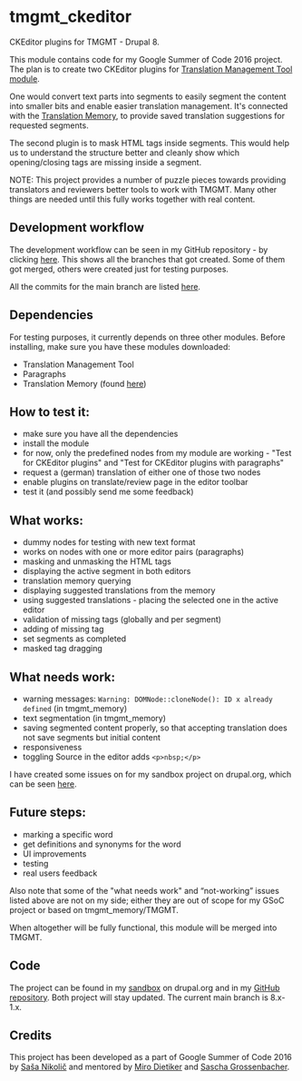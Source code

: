 # tmgmt_ckeditor
CKEditor plugins for TMGMT - Drupal 8.

This module contains code for my Google Summer of Code 2016 project. The plan is to create two CKEditor plugins for [Translation Management Tool module](https://www.drupal.org/project/tmgmt).

One would convert text parts into segments to easily segment the content into smaller bits and enable easier translation management. It's connected with the [Translation Memory](https://www.drupal.org/sandbox/edurenye/2715815), to provide saved translation suggestions for requested segments.

The second plugin is to mask HTML tags inside segments. This would help us to understand the structure better and cleanly show which opening/closing tags are missing inside a segment.

NOTE: This project provides a number of puzzle pieces towards providing translators and reviewers better tools to work with TMGMT. Many other things are needed until this fully works together with real content.

## Development workflow

The development workflow can be seen in my GitHub repository - by clicking [here](https://github.com/sasanikolic90/tmgmt_ckeditor/network). This shows all the branches that got created. Some of them got merged, others were created just for testing purposes.

All the commits for the main branch are listed [here](https://github.com/sasanikolic90/tmgmt_ckeditor/commits/8.x-1.x).

## Dependencies 

For testing purposes, it currently depends on three other modules. Before installing, make sure you have these modules downloaded:

- Translation Management Tool
- Paragraphs
- Translation Memory (found [here](https://www.drupal.org/sandbox/edurenye/2715815))

## How to test it:

- make sure you have all the dependencies
- install the module
- for now, only the predefined nodes from my module are working - "Test for CKEditor plugins" and "Test for CKEditor plugins with paragraphs"
- request a (german) translation of either one of those two nodes
- enable plugins on translate/review page in the editor toolbar
- test it (and possibly send me some feedback)

## What works:

- dummy nodes for testing with new text format
- works on nodes with one or more editor pairs (paragraphs)
- masking and unmasking the HTML tags
- displaying the active segment in both editors
- translation memory querying
- displaying suggested translations from the memory
- using suggested translations - placing the selected one in the active editor
- validation of missing tags (globally and per segment)
- adding of missing tag
- set segments as completed
- masked tag dragging

## What needs work:

- warning messages: ```Warning: DOMNode::cloneNode(): ID x already defined``` (in tmgmt_memory)
- text segmentation (in tmgmt_memory)
- saving segmented content properly, so that accepting translation does not save segments but initial content
- responsiveness
- toggling Source in the editor adds ```<p>nbsp;</p>```

I have created some issues on for my sandbox project on drupal.org, which can be seen [here](https://www.drupal.org/project/issues/2737249?categories=All).

## Future steps:

- marking a specific word
- get definitions and synonyms for the word
- UI improvements
- testing
- real users feedback

Also note that some of the "what needs work" and “not-working” issues listed above are not on my side; either they are out of scope for my GSoC project or based on tmgmt_memory/TMGMT.

When altogether will be fully functional, this module will be merged into TMGMT.

## Code

The project can be found in my [sandbox](https://www.drupal.org/sandbox/sasanikolic/2737249) on drupal.org and in my [GitHub repository](https://github.com/sasanikolic90/tmgmt_ckeditor). Both project will stay updated. The current main branch is 8.x-1.x. 

## Credits

This project has been developed as a part of Google Summer of Code 2016 by [Saša Nikolič](https://www.drupal.org/u/sasanikolic) and mentored by [Miro Dietiker](https://www.drupal.org/u/miro_dietiker) and [Sascha Grossenbacher](https://www.drupal.org/u/berdir).
